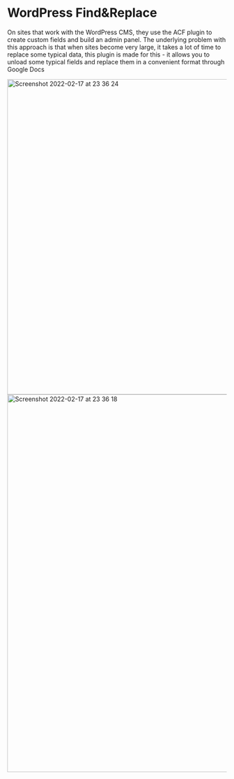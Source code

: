 # WordPress Find&Replace
On sites that work with the WordPress CMS, they use the ACF plugin to create custom fields and build an admin panel. The underlying problem with this approach is that when sites become very large, it takes a lot of time to replace some typical data, this plugin is made for this - it allows you to unload some typical fields and replace them in a convenient format through Google Docs

<img width="722" alt="Screenshot 2022-02-17 at 23 36 24" src="https://user-images.githubusercontent.com/99548652/154574917-088951b4-098d-4b5a-a97d-cce214ffc9cc.png">

<img width="865" alt="Screenshot 2022-02-17 at 23 36 18" src="https://user-images.githubusercontent.com/99548652/154574924-d7568f4c-2a05-4699-904d-3520ba5fc391.png">

